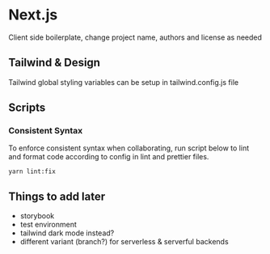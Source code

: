 # Next.js

Client side boilerplate, change project name, authors and license as needed

## Tailwind & Design

Tailwind global styling variables can be setup in tailwind.config.js file

## Scripts

### Consistent Syntax

To enforce consistent syntax when collaborating, run script below to lint and format code according to config in lint and prettier files.

    yarn lint:fix

## Things to add later

- storybook
- test environment 
- tailwind dark mode instead?
- different variant (branch?) for serverless & serverful backends
